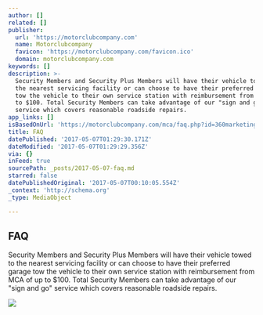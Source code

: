 ```yaml
---
author: []
related: []
publisher:
  url: 'https://motorclubcompany.com'
  name: Motorclubcompany
  favicon: 'https://motorclubcompany.com/favicon.ico'
  domain: motorclubcompany.com
keywords: []
description: >-
  Security Members and Security Plus Members will have their vehicle towed to
  the nearest servicing facility or can choose to have their preferred garage
  tow the vehicle to their own service station with reimbursement from MCA of up
  to $100. Total Security Members can take advantage of our "sign and go"
  service which covers reasonable roadside repairs.
app_links: []
isBasedOnUrl: 'https://motorclubcompany.com/mca/faq.php?id=360marketing'
title: FAQ
datePublished: '2017-05-07T01:29:30.171Z'
dateModified: '2017-05-07T01:29:29.356Z'
via: {}
inFeed: true
sourcePath: _posts/2017-05-07-faq.md
starred: false
datePublishedOriginal: '2017-05-07T00:10:05.554Z'
_context: 'http://schema.org'
_type: MediaObject

---
```

<article style=""><h1>FAQ</h1><p>Security Members and Security Plus Members will have their vehicle towed to the nearest servicing facility or can choose to have their preferred garage tow the vehicle to their own service station with reimbursement from MCA of up to $100. Total Security Members can take advantage of our "sign and go" service which covers reasonable roadside repairs.</p><img src="https://static-pixelperfectphot1.netdna-ssl.com/images/mcalogo.png" /></article>